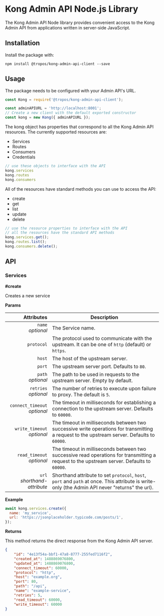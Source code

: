 # Kong Admin API Node.js Library

The Kong Admin API Node library provides convenient access to the Kong Admin API from
applications written in server-side JavaScript.

## Installation

Install the package with:

    npm install @tropos/kong-admin-api-client --save

## Usage

The package needs to be configured with your Admin API's URL.

```javascript
const Kong = require('@tropos/kong-admin-api-client');

const adminAPIURL = 'http://localhost:8001';
// Create a new client with the default exported constructor
const kong = new Kong({ adminAPIURL });
```

The kong object has properties that correspond to all the Kong Admin API resources.
The currently supported resources are:

- Services
- Routes
- Consumers
- Credentials

```javascript
// use these objects to interface with the API
kong.services
kong.routes
kong.consumers
```

All of the resources have standard methods you can use to access the API:

- create
- get
- list
- update
- delete

```javascript
// use the resource properties to interface with the API
// all the resources have the standard API methods
kong.services.get();
kong.routes.list();
kong.consumers.delete();
```

## API

### Services
**#create**

Creates a new service

**Params**

<table><thead>
<tr>
<th style="text-align: right">Attributes</th>
<th>Description</th>
</tr>
</thead><tbody>
<tr>
<td style="text-align: right"><code>name</code> <br><em>optional</em></td>
<td>The Service name.</td>
</tr>
<tr>
<td style="text-align: right"><code>protocol</code></td>
<td>The protocol used to communicate with the upstream. It can be one of <code>http</code> (default) or <code>https</code>.</td>
</tr>
<tr>
<td style="text-align: right"><code>host</code></td>
<td>The host of the upstream server.</td>
</tr>
<tr>
<td style="text-align: right"><code>port</code></td>
<td>The upstream server port. Defaults to <code>80</code>.</td>
</tr>
<tr>
<td style="text-align: right"><code>path</code><br><em>optional</em></td>
<td>The path to be used in requests to the upstream server. Empty by default.</td>
</tr>
<tr>
<td style="text-align: right"><code>retries</code><br><em>optional</em></td>
<td>The number of retries to execute upon failure to proxy. The default is <code>5</code>.</td>
</tr>
<tr>
<td style="text-align: right"><code>connect_timeout</code><br><em>optional</em></td>
<td>The timeout in milliseconds for establishing a connection to the upstream server. Defaults to <code>60000</code>.</td>
</tr>
<tr>
<td style="text-align: right"><code>write_timeout</code><br><em>optional</em></td>
<td>The timeout in milliseconds between two successive write operations for transmitting a request to the upstream server. Defaults to <code>60000</code>.</td>
</tr>
<tr>
<td style="text-align: right"><code>read_timeout</code><br><em>optional</em></td>
<td>The timeout in milliseconds between two successive read operations for transmitting a request to the upstream server. Defaults to <code>60000</code>.</td>
</tr>
<tr>
<td style="text-align: right"><code>url</code><br><em>shorthand-attribute</em></td>
<td>Shorthand attribute to set <code>protocol</code>, <code>host</code>, <code>port</code> and <code>path</code> at once. This attribute is write-only (the Admin API never "returns" the url).</td>
</tr>
</tbody></table>

**Example**
```javascript
await kong.services.create({
  name: 'my_service',
  url: 'https://jsonplaceholder.typicode.com/posts/1',
});
```

**Returns**

This method returns the direct response from the Kong Admin API server.
```json
{
    "id": "4e13f54a-bbf1-47a8-8777-255fed7116f2",
    "created_at": 1488869076800,
    "updated_at": 1488869076800,
    "connect_timeout": 60000,
    "protocol": "http",
    "host": "example.org",
    "port": 80,
    "path": "/api",
    "name": "example-service",
    "retries": 5,
    "read_timeout": 60000,
    "write_timeout": 60000
}
```